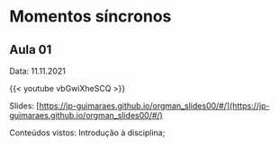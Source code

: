 # Momentos síncronos


## Aula 01

Data: 11.11.2021


{{< youtube vbGwiXheSCQ >}}

Slides: [https://jp-guimaraes.github.io/orgman_slides00/#/](https://jp-guimaraes.github.io/orgman_slides00/#/)

Conteúdos vistos: Introdução à disciplina;